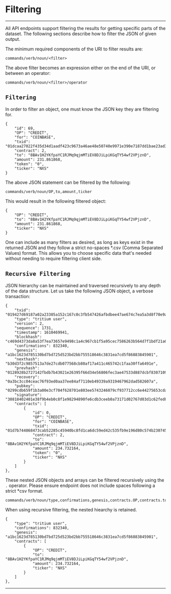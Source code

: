 # Filtering
-----------------------------------

All API endpoints support filtering the results for getting specific parts of the dataset. The following sections describe how to filter the JSON of given output.

The minimum required components of the URI to filter results are:

```
commands/verb/noun/<filter>
```

The above filter becomes an expression either on the end of the URI, or between an operator:

```
commands/verb/noun/<filter>/operator
```

## `Filtering`

In order to filter an object, one must know the JSON key they are filtering for.

```
{
    "id": 69,
    "OP": "CREDIT",
    "for": "COINBASE",
    "txid": "01dcaa27022f435d34d1aadf423c9673a46ae48e50740e9971e390e7187dd1bae23ad3d3d65900cc10f98ada7b8f0bec70693a3f8f49b30b7aeeba0cd485c10e",
    "contract": 2,
    "to": "8BAv1H2YKfpaYC1RJMq9qjmMTiEV8DJiLpiKGqTY54wf2VPjznD",
    "amount": 231.861868,
    "token": "0",
    "ticker": "NXS"
}
```

The above JSON statement can be filtered by the following:

```
commands/verb/noun/OP,to,amount,ticker
```

This would result in the following filtered object:

```
{
    "OP": "CREDIT",
    "to": "8BAv1H2YKfpaYC1RJMq9qjmMTiEV8DJiLpiKGqTY54wf2VPjznD",
    "amount": 231.861868,
    "ticker": "NXS"
}
```

One can include as many filters as desired, as long as keys exist in the returned JSON and they follow a strict no-spaces *.csv (Comma Separated Values) format. This allows you to choose specific data that's needed without needing to require filtering client side.

## `Recursive Filtering`

JSON hierarchy can be maintained and traversed recursively to any depth of the data structure. Let us take the following JSON object, a verbose transaction:

```
{
    "txid": "019427d69187a02a23305a152c167c0c3fb547426afbdbee47ae674c7ea5a3d8f70e9a29c818f213edf1ce2721ae8bb81652e8cc77aac842df3c371027fa4e60",
    "type": "tritium user",
    "version": 2,
    "sequence": 1731,
    "timestamp": 1610469941,
    "blockhash": "c469d4373da8a53f7ea73657e9498c1a4c967cb1f5a95cec7586263b564d7f1bdf21a0b595ab95102450282179e7622e18739ceecadac078e3a92ecf5969466e6731753312efe5f0b83833d3bbcff70d5d89576f88d750216944b4e8f8cffbb8c623fb6e677092c05347f4e22f1bfcd49f74e757dd32c5cfd50cefd2530ee9fb",
    "confirmations": 832340,
    "genesis": "a1bc1623d785130bd7bd725d523bd2bb755518646c3831ea7cd5f86883845901",
    "nexthash": "b30d3f2c9857513a7de27cdb077568cb80af17a411c465742c1faa30ffa6491e",
    "prevhash": "0128928b2727142fbdb7b43021e26395f66d34e56806fec3ae47533d887dcbf8307109656e4321747204b25d27d6a1d86331b855939655525bf964e3b191a8bd",
    "recovery": "0a3bc3cc04ceac76f93ed0aa37ee84af7110eb49339a9319467962dad582607a",
    "pubkey": "0299cdb659f1b3a00e3cf704f628701e803ee5743246079cf937712cc6e44275653cdae80e9a680904f030fa0691c581fec506409b22be1c39416df9d438d0476d",
    "signature": "30818402401e38f9b4eb0c8f1e98294890fe6cdb3ceeb0a73171d02767d03d1c62fed806466daca8f4f4e6e8c44f83b62b5ec647804edf1f00113bcb0c478686de0ebd69140240372cc4fc0dfc7d4bbf0f50df4ac934347591911be46bd85154aff5224af68e67738890187a997e8cdc04d5b41af5483e310ddb1d9c05b7c645bd750e4e325196",
    "contracts": [
        {
            "id": 0,
            "OP": "CREDIT",
            "for": "COINBASE",
            "txid": "01d7b744868473cab52285c45940bc8fd1ca6dc59ed42c535fb9e196d80c574b230745ce395d146ad261ef5736100d027a5595504c886deb975f7dca8ab97e81",
            "contract": 2,
            "to": "8BAv1H2YKfpaYC1RJMq9qjmMTiEV8DJiLpiKGqTY54wf2VPjznD",
            "amount": 234.732164,
            "token": "0",
            "ticker": "NXS"
        }
    ]
},

```

These nested JSON objects and arrays can be filtered recursively using the `.` operator. Please ensure endpoint does not include spaces following a strict *csv format.

```
commands/verb/noun/type,confirmations,genesis,contracts.OP,contracts.to,contracts.amount,contracts.ticker
```

When using recursive filtering, the nested hiearchy is retained.

```
{
    "type": "tritium user",
    "confirmations": 832340,
    "genesis": "a1bc1623d785130bd7bd725d523bd2bb755518646c3831ea7cd5f86883845901",
    "contracts": [
        {
            "OP": "CREDIT",
            "to": "8BAv1H2YKfpaYC1RJMq9qjmMTiEV8DJiLpiKGqTY54wf2VPjznD",
            "amount": 234.732164,
            "ticker": "NXS"
        }
    ]
},

```

-----------------------------------
